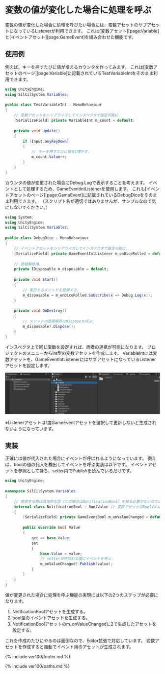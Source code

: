 # 変数の値が変化した場合に処理を呼ぶ

変数の値が変化した場合に処理を呼びたい場合には、変数アセットのサブアセットになっているListenerが利用できます。
これは[変数アセット][page:Variable]と[イベントアセット][page:GameEvent]を組み合わせた機能です。

## 使用例

例えば、キーを押すたびに値が増えるカウンタを作ってみます。
これは[変数アセットのページ][page:Variable]に記載されているTestVariableIntをそのまま利用できます。

```cs
using UnityEngine;
using SilCilSystem.Variables;

public class TestVariableInt : MonoBehaviour
{
    // 変数アセットをシリアライズしてインスペクタで設定可能に.
    [SerializeField] private VariableInt m_count = default;

    private void Update()
    {
        if (Input.anyKeyDown)
        {
            // キーを押すたびに値を1増やす.
            m_count.Value++;
        }
    }
}
```

カウンタの値が変更された場合にDebug.Logで表示することを考えます。
イベントとして処理するため、GameEventIntListenerを使用します。
これも[イベントアセットのページ][page:GameEvent]に記載されているDebugDiceをそのまま利用できます。
（スクリプト名が適切ではありませんが、サンプルなので気にしないでください。）

```cs
using System;
using UnityEngine;
using SilCilSystem.Variables;

public class DebugDice : MonoBehaviour
{
    // イベントアセットをシリアライズしてインスペクタで設定可能に.
    [SerializeField] private GameEventIntListener m_onDiceRolled = default;

    // 登録解除用.
    private IDisposable m_disposable = default;

    private void Start()
    {
        // 実行するメソッドを登録する.
        m_disposable = m_onDiceRolled.Subscribe(x => Debug.Log(x));
    }

    private void OnDestroy()
    {
        // メソッドの登録解除はDisposeを呼ぶ.
        m_disposable?.Dispose();
    }
}
```

インスペクタ上で同じ変数を設定すれば、両者の連携が可能になります。
プロジェクトのメニューからInt型の変数アセットを作成します。
VariableIntには変数アセットを、GameEventIntListenerにはサブアセットになっているListenerアセットを設定します。

![インスペクタ上で変数とイベントの設定を行う][fig:OnValueChangedInInspector]

※Listenerアセットは1度GameEventアセットを選択して更新しないと生成されないようになっています。

## 実装

正確には値が代入された場合にイベントが呼ばれるようになっています。
例えば、boolの値の代入を検出してイベントを呼ぶ実装は以下です。
イベントアセットを参照として持ち、setter内でPublishを読んでいるだけです。

```cs
using UnityEngine;

namespace SilCilSystem.Variables
{
    // 使用する際は具体的な型（この場合はNotificationBool）を知る必要がないのでinternalで実装.
    internal class NotificationBool : BoolValue // 変数アセットのBoolValueを継承.
    {
        [SerializeField] private GameEventBool m_onValueChanged = default;

        public override bool Value
        {
            get => base.Value;
            set
            {
                base.Value = value;
                // setterが呼ばれる度にイベントを呼ぶ.
                m_onValueChanged?.Publish(value);
            }
        }
    }
}
```

値が変更された場合に処理を呼ぶ機能の実現には以下の2つのステップが必要になります。

1. NotificationBoolアセットを生成する。
2. bool型のイベントアセットを生成する。
3. NotificationBoolアセットのm_onValueChangedに2で生成したアセットを設定する。

これを作成のたびにやるのは面倒なので、Editor拡張で対応しています。
変数アセットを作成すると自動でイベント用のアセットが生成されます。

<!--- footer --->

{% include ver100/footer.md %}

<!--- 参照 --->

{% include ver100/paths.md %}

[fig:OnValueChangedInInspector]: Figures/OnValueChangedInInspector.gif
